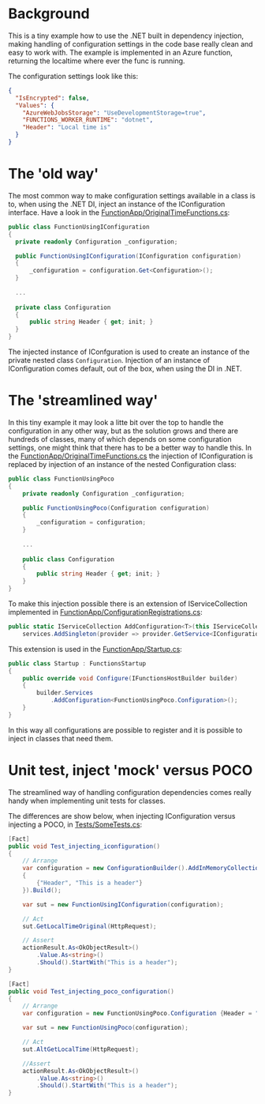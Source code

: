 # Background
This is a tiny example how to use the .NET built in dependency injection, making handling of configuration settings in the code base really clean and easy to work with. The example is implemented in an Azure function, returning the localtime where ever the func is running.

The configuration settings look like this:
```json
{
  "IsEncrypted": false,
  "Values": {
    "AzureWebJobsStorage": "UseDevelopmentStorage=true",
    "FUNCTIONS_WORKER_RUNTIME": "dotnet",
    "Header": "Local time is"
  }
}
```

# The 'old way'
The most common way to make configuration settings available in a class is to, when using the .NET DI, inject an instance of the IConfiguration interface. Have a look in the [FunctionApp/OriginalTimeFunctions.cs](FunctionApp/OriginalTimeFunctions.cs):
```csharp
public class FunctionUsingIConfiguration
{
  private readonly Configuration _configuration;

  public FunctionUsingIConfiguration(IConfiguration configuration)
  {
      _configuration = configuration.Get<Configuration>();
  }
  
  ...
  
  private class Configuration
  {
      public string Header { get; init; }
  }
}
```

The injected instance of IConfguration is used to create an instance of the private nested class `Configuration`. 
Injection of an instance of IConfiguration comes default, out of the box, when using the DI in .NET.

# The 'streamlined way'
In this tiny example it may look a litte bit over the top to handle the configuration in any other way, but as the solution grows and there are hundreds of classes, many of which depends on some configuration settings, one might think that there has to be a better way to handle this.
In the [FunctionApp/OriginalTimeFunctions.cs](FunctionApp/AlternativeTimeFunctions.cs) the injection of IConfiguration is replaced by injection of an instance of the nested Configuration class:
```csharp
public class FunctionUsingPoco
{
    private readonly Configuration _configuration;

    public FunctionUsingPoco(Configuration configuration)
    {
        _configuration = configuration;
    }
    
    ...
    
    public class Configuration
    {
        public string Header { get; init; }
    }
}
```

To make this injection possible there is an extension of IServiceCollection implemented in [FunctionApp/ConfigurationRegistrations.cs](FunctionApp/ConfigurationRegistrations.cs):
```csharp
public static IServiceCollection AddConfiguration<T>(this IServiceCollection services) where T : class =>
    services.AddSingleton(provider => provider.GetService<IConfiguration>().Get<T>());
```
This extension is used in the [FunctionApp/Startup.cs](FunctionApp/Startup.cs):
```csharp
public class Startup : FunctionsStartup
{
    public override void Configure(IFunctionsHostBuilder builder)
    {
        builder.Services
            .AddConfiguration<FunctionUsingPoco.Configuration>();
    }
}
```
In this way all configurations are possible to register and it is possible to inject in classes that need them.

# Unit test, inject 'mock' versus POCO
The streamlined way of handling configuration dependencies comes really handy when implementing unit tests for classes.

The differences are show below, when injecting IConfiguration versus injecting a POCO, in [Tests/SomeTests.cs](Tests/SomeTests.cs):
```csharp
[Fact]
public void Test_injecting_iconfiguration()
{
    // Arrange
    var configuration = new ConfigurationBuilder().AddInMemoryCollection(new Dictionary<string, string>()
    {
        {"Header", "This is a header"}
    }).Build();

    var sut = new FunctionUsingIConfiguration(configuration);

    // Act
    sut.GetLocalTimeOriginal(HttpRequest);

    // Assert
    actionResult.As<OkObjectResult>()
        .Value.As<string>()
        .Should().StartWith("This is a header");
}

[Fact]
public void Test_injecting_poco_configuration()
{
    // Arrange
    var configuration = new FunctionUsingPoco.Configuration {Header = "This is a header"};

    var sut = new FunctionUsingPoco(configuration);

    // Act
    sut.AltGetLocalTime(HttpRequest);

    //Assert
    actionResult.As<OkObjectResult>()
        .Value.As<string>()
        .Should().StartWith("This is a header");
}
```
